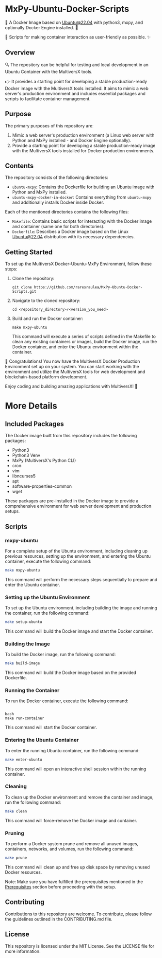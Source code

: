 # MxPy-Ubuntu-Docker-Scripts

🐳 A Docker Image based on Ubuntu@22.04 with python3, mxpy, and optionally Docker Engine installed. 🚀

📜 Scripts for making container interaction as user-friendly as possible. ✨

## Overview

🔍 The repository can be helpful for testing and local development in an Ubuntu Container with the MultiversX tools.

👉 It provides a starting point for developing a stable production-ready Docker image with the MultiversX tools installed. It aims to mimic a web server's production environment and includes essential packages and scripts to facilitate container management.

## Purpose

The primary purposes of this repository are:

1. Mimic a web server's production environment (a Linux web server with Python and MxPy installed - and Docker Engine optionally).
2. Provide a starting point for developing a stable production-ready image with the MultiversX tools installed for Docker production environments.

## Contents

The repository consists of the following directories:

- `ubuntu-mxpy`: Contains the Dockerfile for building an Ubuntu image with Python and MxPy installed.
- `ubuntu-mxpy-docker-in-docker`: Contains everything from `ubuntu-mxpy` and additionally installs Docker inside Docker.

Each of the mentioned directories contains the following files:

- `Makefile`: Contains basic scripts for interacting with the Docker image and container (same one for both directories).
- `Dockerfile`: Describes a Docker image based on the Linux Ubuntu@22.04 distribution with its necessary dependencies.

## Getting Started

To set up the MultiversX Docker-Ubuntu-MxPy Environment, follow these steps:

1. Clone the repository:

   ```shell
   git clone https://github.com/raresraulea/MxPy-Ubuntu-Docker-Scripts.git
   ```

2. Navigate to the cloned repository:

   ```shell
   cd <repository_directory>/<version_you_need>
   ```

3. Build and run the Docker container:

   ```shell
   make mxpy-ubuntu
   ```

   This command will execute a series of scripts defined in the Makefile to clean any existing containers or images, build the Docker image, run the Docker container, and enter the Ubuntu environment within the container.

🎉 Congratulations! You now have the MultiversX Docker Production Environment set up on your system. You can start working with the environment and utilize the MultiversX tools for web development and blockchain-based platform development.

Enjoy coding and building amazing applications with MultiversX! 🚀

# More Details

## Included Packages

The Docker image built from this repository includes the following packages:

- Python3
- Python3 Venv
- MxPy (MultiversX's Python CLI)
- cron
- vim
- libncurses5
- apt
- software-properties-common
- wget

These packages are pre-installed in the Docker image to provide a comprehensive environment for web server development and production setups.

## Scripts

### mxpy-ubuntu

For a complete setup of the Ubuntu environment, including cleaning up previous resources, setting up the environment, and entering the Ubuntu container, execute the following command:

```bash
make mxpy-ubuntu
```

This command will perform the necessary steps sequentially to prepare and enter the Ubuntu container.

### Setting up the Ubuntu Environment

To set up the Ubuntu environment, including building the image and running the container, run the following command:

```bash
make setup-ubuntu
```

This command will build the Docker image and start the Docker container.

### Building the Image

To build the Docker image, run the following command:

```bash
make build-image
```

This command will build the Docker image based on the provided Dockerfile.

### Running the Container

To run the Docker container, execute the following command:

```

bash
make run-container
```

This command will start the Docker container.

### Entering the Ubuntu Container

To enter the running Ubuntu container, run the following command:

```bash
make enter-ubuntu
```

This command will open an interactive shell session within the running container.

### Cleaning

To clean up the Docker environment and remove the container and image, run the following command:

```bash
make clean
```

This command will force-remove the Docker image and container.

### Pruning

To perform a Docker system prune and remove all unused images, containers, networks, and volumes, run the following command:

```bash
make prune
```

This command will clean up and free up disk space by removing unused Docker resources.

Note: Make sure you have fulfilled the prerequisites mentioned in the [Prerequisites](#prerequisites) section before proceeding with the setup.

## Contributing

Contributions to this repository are welcome. To contribute, please follow the guidelines outlined in the CONTRIBUTING.md file.

## License

This repository is licensed under the MIT License. See the LICENSE file for more information.
